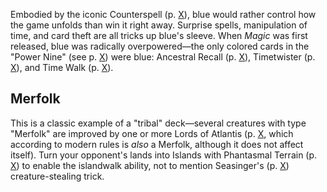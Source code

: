 Embodied by the iconic Counterspell (p. [X](#counterspell)), blue would rather control how the game unfolds than win it right away. Surprise spells, manipulation of time, and card theft are all tricks up blue's sleeve. When _Magic_ was first released, blue was radically overpowered—the only colored cards in the "Power Nine" (see p. [X](#formats)) were blue: Ancestral Recall (p. [X](#ancestral-recall)), Timetwister (p. [X](#timetwister)), and Time Walk (p. [X](#time-walk)).

## Merfolk

This is a classic example of a "tribal" deck—several creatures with type "Merfolk" are improved by one or more Lords of Atlantis (p. [X](#lord-of-atlantis), which according to modern rules is _also_ a Merfolk, although it does not affect itself). Turn your opponent's lands into Islands with Phantasmal Terrain (p. [X](#phantasmal-terrain)) to enable the islandwalk ability, not to mention Seasinger's (p. [X](#seasinger)) creature-stealing trick.
